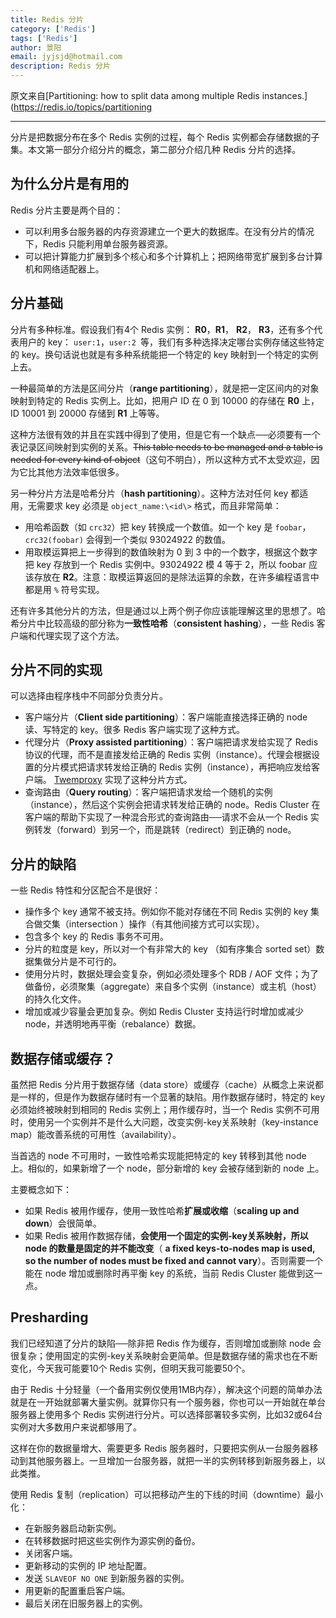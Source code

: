 ```yaml
---
title: Redis 分片
category: ['Redis']
tags: ['Redis']
author: 景阳
email: jyjsjd@hotmail.com
description: Redis 分片
---
```


原文来自[Partitioning: how to split data among multiple Redis instances.](https://redis.io/topics/partitioning

---

分片是把数据分布在多个 Redis 实例的过程，每个 Redis 实例都会存储数据的子集。本文第一部分介绍分片的概念，第二部分介绍几种 Redis 分片的选择。

## 为什么分片是有用的

Redis 分片主要是两个目的：

* 可以利用多台服务器的内存资源建立一个更大的数据库。在没有分片的情况下，Redis 只能利用单台服务器资源。
* 可以把计算能力扩展到多个核心和多个计算机上；把网络带宽扩展到多台计算机和网络适配器上。

## 分片基础

分片有多种标准。假设我们有4个 Redis 实例： **R0**，**R1**， **R2**， **R3**，还有多个代表用户的 key： `user:1`，`user:2 `等，我们有多种选择决定哪台实例存储这些特定的 key。换句话说也就是有多种系统能把一个特定的 key 映射到一个特定的实例上去。

一种最简单的方法是区间分片（**range partitioning**），就是把一定区间内的对象映射到特定的 Redis 实例上。比如，把用户 ID 在 0 到 10000 的存储在 **R0** 上，ID 10001 到 20000 存储到 **R1** 上等等。

这种方法很有效的并且在实践中得到了使用，但是它有一个缺点──必须要有一个表记录区间映射到实例的关系。~~This table needs to be managed and a table is needed for every kind of object~~（这句不明白），所以这种方式不太受欢迎，因为它比其他方法效率低很多。

另一种分片方法是哈希分片（**hash partitioning**）。这种方法对任何 key 都适用，无需要求 key 必须是 `object_name:\<id\>` 格式，而且非常简单：

* 用哈希函数（如 `crc32`）把 key 转换成一个数值。如一个 key 是 `foobar`，`crc32(foobar)` 会得到一个类似 93024922 的数值。
* 用取模运算把上一步得到的数值映射为 0 到 3 中的一个数字，根据这个数字把 key 存放到一个 Redis 实例中。93024922 模 4 等于 2，所以 foobar 应该存放在 **R2**。注意：取模运算返回的是除法运算的余数，在许多编程语言中都是用 `%` 符号实现。

还有许多其他分片的方法，但是通过以上两个例子你应该能理解这里的思想了。哈希分片中比较高级的部分称为**一致性哈希**（**consistent hashing**），一些 Redis 客户端和代理实现了这个方法。

## 分片不同的实现

可以选择由程序栈中不同部分负责分片。

* 客户端分片（**Client side partitioning**）：客户端能直接选择正确的 node 读、写特定的 key。很多 Redis 客户端实现了这种方式。 
* 代理分片（**Proxy assisted partitioning**）：客户端把请求发给实现了 Redis 协议的代理，而不是直接发给正确的 Redis 实例（instance）。代理会根据设置的分片模式把请求转发给正确的 Redis 实例（instance），再把响应发给客户端。 [Twemproxy](https://github.com/twitter/twemproxy) 实现了这种分片方式。
* 查询路由（**Query routing**）：客户端把请求发给一个随机的实例（instance），然后这个实例会把请求转发给正确的 node。Redis Cluster 在客户端的帮助下实现了一种混合形式的查询路由──请求不会从一个 Redis 实例转发（forward）到另一个，而是跳转（redirect）到正确的 node。

## 分片的缺陷

一些 Redis 特性和分区配合不是很好：

* 操作多个 key 通常不被支持。例如你不能对存储在不同 Redis 实例的 key 集合做交集（intersection ）操作（有其他间接方式可以实现）。
* 包含多个 key 的 Redis 事务不可用。
* 分片的粒度是 key，所以对一个有非常大的 key （如有序集合 sorted set）数据集做分片是不可行的。
* 使用分片时，数据处理会变复杂，例如必须处理多个  RDB / AOF  文件；为了做备份，必须聚集（aggregate）来自多个实例（instance）或主机（host）的持久化文件。
* 增加或减少容量会更加复杂。例如 Redis Cluster 支持运行时增加或减少 node，并透明地再平衡（rebalance）数据。

## 数据存储或缓存？

虽然把 Redis 分片用于数据存储（data store）或缓存（cache）从概念上来说都是一样的，但是作为数据存储时有一个显著的缺陷。用作数据存储时，特定的 key 必须始终被映射到相同的 Redis 实例上；用作缓存时，当一个 Redis 实例不可用时，使用另一个实例并不是什么大问题，改变实例-key关系映射（key-instance map）能改善系统的可用性（availability）。

当首选的 node 不可用时，一致性哈希实现能把特定的 key 转移到其他 node 上。相似的，如果新增了一个 node，部分新增的 key 会被存储到新的 node 上。

主要概念如下：

* 如果 Redis 被用作缓存，使用一致性哈希**扩展或收缩**（**scaling up and down**）会很简单。
* 如果 Redis 被用作数据存储，**会使用一个固定的实例-key关系映射，所以 node 的数量是固定的并不能改变**（ **a fixed keys-to-nodes map is used, so the number of nodes must be fixed and cannot vary**）。否则需要一个能在 node 增加或删除时再平衡 key 的系统，当前 Redis Cluster 能做到这一点。

##  Presharding

我们已经知道了分片的缺陷──除非把 Redis 作为缓存，否则增加或删除 node 会很复杂；使用固定的实例-key关系映射会更简单。但是数据存储的需求也在不断变化，今天我可能要10个 Redis 实例，但明天我可能要50个。

由于 Redis 十分轻量（一个备用实例仅使用1MB内存），解决这个问题的简单办法就是在一开始就部署大量实例。就算你只有一个服务器，你也可以一开始就在单台服务器上使用多个 Redis 实例进行分片。可以选择部署较多实例，比如32或64台实例对大多数用户来说都够用了。

这样在你的数据量增大、需要更多 Redis 服务器时，只要把实例从一台服务器移动到其他服务器上。一旦增加一台服务器，就把一半的实例转移到新服务器上，以此类推。

使用 Redis 复制（replication）可以把移动产生的下线的时间（downtime）最小化：

* 在新服务器启动新实例。
* 在转移数据时把这些实例作为源实例的备份。
* 关闭客户端。
* 更新移动的实例的 IP 地址配置。
* 发送 `SLAVEOF NO ONE` 到新服务器的实例。
* 用更新的配置重启客户端。
* 最后关闭在旧服务器上的实例。